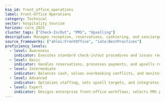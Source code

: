 ```yaml
---
ksa_id: front_office_operations
label: Front-Office Operations
category: Technical
sector: hospitality_tourism
horizon: core_2025
cluster_tags: ["Check-In/Out", "PMS", "Upselling"]
description: Manages reception, reservations, cashiering, and concierge services while optimizing occupancy, revenue, and guest satisfaction.
source_frameworks: ["ahlei:FrontOffice", "iata:BestPractices"]
proficiency_levels:
  - level: Awareness
    indicator: Executes standard check-in/out procedures and issues room keys securely.
  - level: Basic
    indicator: Handles reservations, processes payments, and upsells room categories.
  - level: Intermediate
    indicator: Balances cash, solves overbooking conflicts, and monitors KPI dashboards.
  - level: Advanced
    indicator: Optimizes staffing, sets upsell targets, and integrates mobile/self-service tech.
  - level: Expert
    indicator: Designs enterprise front-office workflows, selects PMS platforms, and mentors global teams.
---
```

